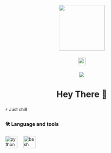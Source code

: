 <div align="center">
  <img height="150" src="https://media3.giphy.com/media/v1.Y2lkPTc5MGI3NjExbzNuY3hic3dnamtsZ21odzR3MG9seTViOWpqa3piZThldmZmODJ1OCZlcD12MV9pbnRlcm5hbF9naWZfYnlfaWQmY3Q9Zw/77rvjVcaJr1BgKSXtR/giphy.gif"  />
</div>

###

<div align="center">
  <a href="https://youtube.com/" target="_blank">
    <img src="https://img.shields.io/static/v1?message=Youtube&logo=youtube&label=&color=FF0000&logoColor=white&labelColor=&style=for-the-badge" height="25" alt="youtube logo"  />
  </a>

</div>

###

<div align="center">
  <img src="https://profile-counter.glitch.me/dineshpathro90/count.svg?"  />
</div>

###

<h1 align="center">Hey There 👋</h1>

###

###

<p align="left">⚡ Just chill</p>

###

<h3 align="left">🛠 Language and tools</h3>

###

<div align="left">
  <img src="https://cdn.jsdelivr.net/gh/devicons/devicon/icons/python/python-original.svg" height="40" alt="python logo"  />
  <img width="12" />
  <img src="https://cdn.jsdelivr.net/gh/devicons/devicon/icons/bash/bash-original.svg" height="40" alt="bash logo"  />
</div>

###
